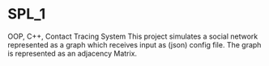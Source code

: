 # SPL_1
OOP, C++, Contact Tracing System
This project simulates a social network represented as a graph which receives input as (json) config file.
The graph is represented as an adjacency Matrix.
